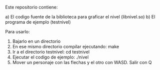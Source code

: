 Este repositorio contiene:

a) El codigo fuente de la biblioteca para graficar el nivel (libnivel.so)
b) El programa de ejemplo (testnivel)

Para usarlo:

1) Bajarlo en un directorio
2) En ese mismo directorio compilar ejecutando: make
3) Ir a el directorio testnivel: cd testnivel
4) Ejecutar el codigo de ejemplo: ./nivel
5) Mover un personaje con las flechas y el otro con WASD. Salir con Q


